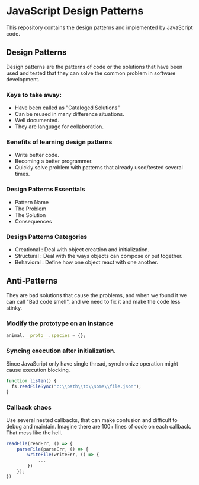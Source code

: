 # JavaScript Design Patterns

This repository contains the design patterns and implemented by JavaScript code.

## Design Patterns

Design patterns are the patterns of code or the solutions that have been used and tested that they can solve the common problem in software development.

### Keys to take away:

- Have been called as "Cataloged Solutions"
- Can be reused in many difference situations.
- Well documented.
- They are language for collaboration.

### Benefits of learning design patterns

- Write better code.
- Becoming a better programmer.
- Quickly solve problem with patterns that already used/tested several times.

### Design Patterns Essentials

- Pattern Name
- The Problem
- The Solution
- Consequences

### Design Patterns Categories

- Creational : Deal with object creattion and initialization.
- Structural : Deal with the ways objects can compose or put together.
- Behavioral : Define how one object react with one another.

## Anti-Patterns

They are bad solutions that cause the problems, and when we found it we can call "Bad code smell", and we need to fix it and make the code less stinky.

### Modify the prototype on an instance

```javascript
animal.__proto__.species = {};
```

### Syncing execution after initialization.

Since JavaScript only have single thread, synchronize operation might cause execution blocking.

```javascript
function listen() {
  fs.readFileSync("c:\\path\\to\\some\\file.json");
}
```

### Callback chaos

Use several nested callbacks, that can make confusion and difficult to debug and maintain. Imagine there are 100+ lines of code on each callback. That mess like the hell.

```javascript
readFile(readErr, () => {
    parseFile(parseErr, () => {
        writeFile(writeErr, () => {
            ...
        })
    });
})
```
